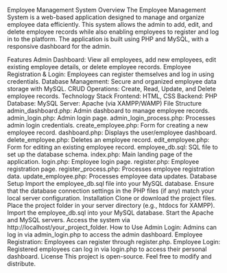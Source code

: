 Employee Management System
Overview
The Employee Management System is a web-based application designed to manage and organize employee data efficiently. This system allows the admin to add, edit, and delete employee records while also enabling employees to register and log in to the platform. The application is built using PHP and MySQL, with a responsive dashboard for the admin.

Features
Admin Dashboard: View all employees, add new employees, edit existing employee details, or delete employee records.
Employee Registration & Login: Employees can register themselves and log in using credentials.
Database Management: Secure and organized employee data storage with MySQL.
CRUD Operations: Create, Read, Update, and Delete employee records.
Technology Stack
Frontend: HTML, CSS
Backend: PHP
Database: MySQL
Server: Apache (via XAMPP/WAMP)
File Structure
admin_dashboard.php: Admin dashboard to manage employee records.
admin_login.php: Admin login page.
admin_login_process.php: Processes admin login credentials.
create_employee.php: Form for creating a new employee record.
dashboard.php: Displays the user/employee dashboard.
delete_employee.php: Deletes an employee record.
edit_employee.php: Form for editing an existing employee record.
employee_db.sql: SQL file to set up the database schema.
index.php: Main landing page of the application.
login.php: Employee login page.
register.php: Employee registration page.
register_process.php: Processes employee registration data.
update_employee.php: Processes employee data updates.
Database Setup
Import the employee_db.sql file into your MySQL database.
Ensure that the database connection settings in the PHP files (if any) match your local server configuration.
Installation
Clone or download the project files.
Place the project folder in your server directory (e.g., htdocs for XAMPP).
Import the employee_db.sql into your MySQL database.
Start the Apache and MySQL servers.
Access the system via http://localhost/your_project_folder.
How to Use
Admin Login: Admins can log in via admin_login.php to access the admin dashboard.
Employee Registration: Employees can register through register.php.
Employee Login: Registered employees can log in via login.php to access their personal dashboard.
License
This project is open-source. Feel free to modify and distribute.
